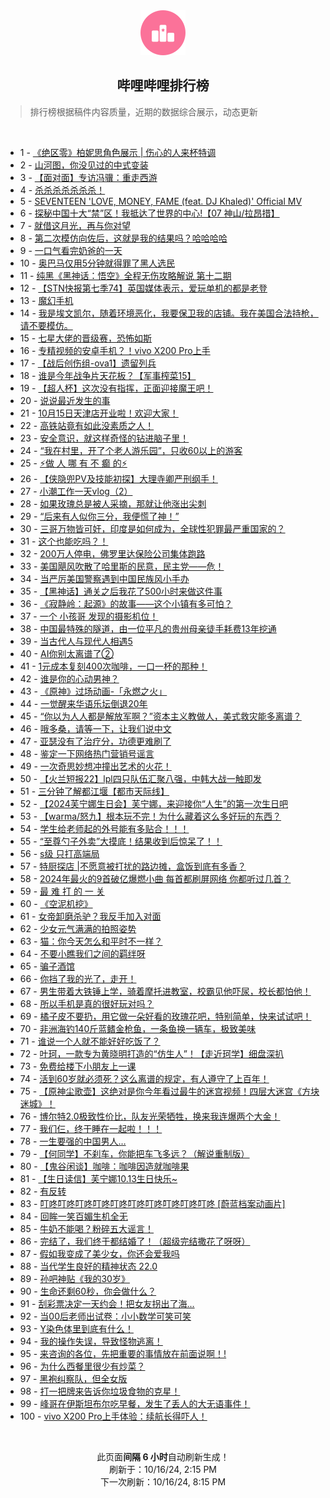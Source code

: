 <div align="center">
    <img src="./assets/icon_rank.png" alt="logo" />
    <h2>哔哩哔哩排行榜</h>
</div>

> 排行榜根据稿件内容质量，近期的数据综合展示，动态更新

<br />

<ul><li><span>1 - <a href=https://www.bilibili.com/BV1vNmjYhES4>《绝区零》柏妮思角色展示&nbsp;|&nbsp;伤心的人来杯特调</a></span></li><li><span>2 - <a href=https://www.bilibili.com/BV1Lp2RYzEpX>山河图，你没见过的中式变装</a></span></li><li><span>3 - <a href=https://www.bilibili.com/BV1ex2rYFETb>【面对面】专访冯骥：重走西游</a></span></li><li><span>4 - <a href=https://www.bilibili.com/BV1C42hYUEyN>杀杀杀杀杀杀杀！</a></span></li><li><span>5 - <a href=https://www.bilibili.com/BV1Bg2zYaE3P>SEVENTEEN&nbsp;&#39;LOVE,&nbsp;MONEY,&nbsp;FAME&nbsp;(feat.&nbsp;DJ&nbsp;Khaled)&#39;&nbsp;Official&nbsp;MV</a></span></li><li><span>6 - <a href=https://www.bilibili.com/BV12Q2mYiEBA>探秘中国十大“禁”区！我抵达了世界的中心!【07&nbsp;神山/拉昂措】</a></span></li><li><span>7 - <a href=https://www.bilibili.com/BV1c4m5YBEk8>就借这月光，再与你对望</a></span></li><li><span>8 - <a href=https://www.bilibili.com/BV1oZmVYtEoF>第二次模仿向佐后，这就是我的结果吗？哈哈哈哈</a></span></li><li><span>9 - <a href=https://www.bilibili.com/BV1f928Y3En7>一口气看完奶爸的一天</a></span></li><li><span>10 - <a href=https://www.bilibili.com/BV1Nd2iYNEFR>奥巴马仅用5分钟就得罪了黑人选民</a></span></li><li><span>11 - <a href=https://www.bilibili.com/BV1fs2iYsESJ>纯黑《黑神话：悟空》全程无伤攻略解说&nbsp;第十二期</a></span></li><li><span>12 - <a href=https://www.bilibili.com/BV1612zYBEzj>【STN快报第七季74】英国媒体表示，爱玩单机的都是老登</a></span></li><li><span>13 - <a href=https://www.bilibili.com/BV1e72zYoEpz>魔幻手机</a></span></li><li><span>14 - <a href=https://www.bilibili.com/BV1Wq2qYKEnz>我是埃文凯尔，随着环境恶化，我要保卫我的店铺。我在美国合法持枪，请不要模仿。</a></span></li><li><span>15 - <a href=https://www.bilibili.com/BV1oR2DYcEer>七星大佬的晋级赛，恐怖如斯</a></span></li><li><span>16 - <a href=https://www.bilibili.com/BV1ePm5YWEvK>专精视频的安卓手机？！vivo&nbsp;X200&nbsp;Pro上手</a></span></li><li><span>17 - <a href=https://www.bilibili.com/BV1Gk2BYQEiB>【战后创伤组-ova1】遗留列兵</a></span></li><li><span>18 - <a href=https://www.bilibili.com/BV1wQ2RYSEHK>谁是今年战争片天花板？【军事榨菜15】</a></span></li><li><span>19 - <a href=https://www.bilibili.com/BV1tu2BY5Ek2>【超人杯】这次没有指挥，正面迎接魔王吧！</a></span></li><li><span>20 - <a href=https://www.bilibili.com/BV1tjm5YLEUH>说说最近发生的事</a></span></li><li><span>21 - <a href=https://www.bilibili.com/BV1HQmLYgE3D>10月15日天津店开业啦！欢迎大家！</a></span></li><li><span>22 - <a href=https://www.bilibili.com/BV1xnm5YkEkv>高铁站竟有如此没素质之人！</a></span></li><li><span>23 - <a href=https://www.bilibili.com/BV1zS2tYKEJJ>安全意识，就这样奇怪的钻进脑子里！</a></span></li><li><span>24 - <a href=https://www.bilibili.com/BV1Zm22YJEEV>“我在村里，开了个老人游乐园”，只收60以上的游客</a></span></li><li><span>25 - <a href=https://www.bilibili.com/BV15k2hYBEHv>⚡做&nbsp;人&nbsp;哪&nbsp;有&nbsp;不&nbsp;癫&nbsp;的⚡</a></span></li><li><span>26 - <a href=https://www.bilibili.com/BV1mimVYkEWG>【侠隐兜PV及技能初探】大理寺卿严刑纲手！</a></span></li><li><span>27 - <a href=https://www.bilibili.com/BV1DL2dYAEKf>小潮工作一天vlog（2）</a></span></li><li><span>28 - <a href=https://www.bilibili.com/BV19p28YaEci>如果玫瑰总是被人采摘，那就让他涨出尖刺</a></span></li><li><span>29 - <a href=https://www.bilibili.com/BV1oL28YTEXf>“后来有人似你三分，我便慌了神！”</a></span></li><li><span>30 - <a href=https://www.bilibili.com/BV1vS2vYJEZk>三哥万物皆可奸，印度是如何成为，全球性犯罪最严重国家的？</a></span></li><li><span>31 - <a href=https://www.bilibili.com/BV1UU2BY2EhP>这个也能吃吗？！</a></span></li><li><span>32 - <a href=https://www.bilibili.com/BV1HP2zYqELC>200万人停电，佛罗里达保险公司集体跑路</a></span></li><li><span>33 - <a href=https://www.bilibili.com/BV1h72vY3ExE>美国飓风吹散了哈里斯的民意，民主党——危！</a></span></li><li><span>34 - <a href=https://www.bilibili.com/BV1c426Y6EwX>当严厉美国警察遇到中国民族风小手办</a></span></li><li><span>35 - <a href=https://www.bilibili.com/BV1NB2tYyEk8>【黑神话】通关之后我花了500小时来做这件事</a></span></li><li><span>36 - <a href=https://www.bilibili.com/BV1z52rYqEwv>《寂静岭：起源》的故事——这个小镇有多可怕？</a></span></li><li><span>37 - <a href=https://www.bilibili.com/BV1cg28YrEPe>一个&nbsp;小孩哥&nbsp;发现的摄影机位！</a></span></li><li><span>38 - <a href=https://www.bilibili.com/BV1Lo2zYcEso>中国最特殊的隧道，由一位平凡的贵州母亲徒手耗费13年挖通</a></span></li><li><span>39 - <a href=https://www.bilibili.com/BV1vj2zYtEp1>当古代人与现代人相遇5</a></span></li><li><span>40 - <a href=https://www.bilibili.com/BV1Vo2qYpEMt>AI你别太离谱了②</a></span></li><li><span>41 - <a href=https://www.bilibili.com/BV1DG29Y4Ebv>1元成本复刻400次咖啡，一口一杯的那种！</a></span></li><li><span>42 - <a href=https://www.bilibili.com/BV1Ev2hYVEU8>谁是你的心动男神？</a></span></li><li><span>43 - <a href=https://www.bilibili.com/BV17RmVY8E9X>《原神》过场动画-「永燃之火」</a></span></li><li><span>44 - <a href=https://www.bilibili.com/BV1tT2VYzENg>一觉醒来华语乐坛倒退20年</a></span></li><li><span>45 - <a href=https://www.bilibili.com/BV1w4m5YBE7Z>“你以为人人都是解放军啊？”资本主义教做人，美式救灾能多离谱？</a></span></li><li><span>46 - <a href=https://www.bilibili.com/BV1mQmGYkEpS>哦多桑，请等一下，让我们说中文</a></span></li><li><span>47 - <a href=https://www.bilibili.com/BV1jQ2qYdEoR>亚瑟没有了治疗分，功德更难刷了</a></span></li><li><span>48 - <a href=https://www.bilibili.com/BV1SY28YREED>鉴定一下网络热门营销号谣言</a></span></li><li><span>49 - <a href=https://www.bilibili.com/BV1p42hYUEiu>一次奇思妙想冲撞出艺术的火花！</a></span></li><li><span>50 - <a href=https://www.bilibili.com/BV19omnY3EHS>【火兰短报22】lpl四只队伍汇聚八强，中韩大战一触即发</a></span></li><li><span>51 - <a href=https://www.bilibili.com/BV1zu2zYAEGf>三分钟了解都江堰【都市天际线】</a></span></li><li><span>52 - <a href=https://www.bilibili.com/BV1rg2rYgEVp>【2024芙宁娜生日会】芙宁娜，来迎接你“人生”的第一次生日吧</a></span></li><li><span>53 - <a href=https://www.bilibili.com/BV1a4mVYSEBS>【warma/怒九】根本玩不完！为什么藏着这么多好玩的东西？</a></span></li><li><span>54 - <a href=https://www.bilibili.com/BV1vJ2zY4EsT>学生给老师起的外号能有多贴合！！！</a></span></li><li><span>55 - <a href=https://www.bilibili.com/BV1fVmLYKEfq>“至尊勺子外卖”大摸底！结果收到后惊呆了！！</a></span></li><li><span>56 - <a href=https://www.bilibili.com/BV1ga28Y4EiA>s级&nbsp;只打高端局</a></span></li><li><span>57 - <a href=https://www.bilibili.com/BV1b1mHYBES5>特厨探店&nbsp;|不愿意被打扰的路边摊，盒饭到底有多香？</a></span></li><li><span>58 - <a href=https://www.bilibili.com/BV16a29YCEes>2024年最火的9首破亿爆燃小曲&nbsp;每首都刷屏网络&nbsp;你都听过几首？</a></span></li><li><span>59 - <a href=https://www.bilibili.com/BV16y2qYhEoH>最&nbsp;难&nbsp;打&nbsp;的&nbsp;一&nbsp;关</a></span></li><li><span>60 - <a href=https://www.bilibili.com/BV1t82zYUEBg>《空泥机挖》</a></span></li><li><span>61 - <a href=https://www.bilibili.com/BV1622UYfEj2>女帝卸磨杀驴？我反手加入对面</a></span></li><li><span>62 - <a href=https://www.bilibili.com/BV1eEm3YjEar>少女元气满满的拍照姿势</a></span></li><li><span>63 - <a href=https://www.bilibili.com/BV1q8mHYUEYT>猫：你今天怎么和平时不一样？</a></span></li><li><span>64 - <a href=https://www.bilibili.com/BV1BQ2zYeEYx>不要小瞧我们之间的羁绊呀</a></span></li><li><span>65 - <a href=https://www.bilibili.com/BV1kb2hY7EQs>骗子酒馆</a></span></li><li><span>66 - <a href=https://www.bilibili.com/BV1hh2rYoEyU>你挡了我的光了，走开！</a></span></li><li><span>67 - <a href=https://www.bilibili.com/BV1aE2qYEE9q>男生带着大铁锤上学，骑着摩托进教室，校霸见他吓尿，校长都怕他！</a></span></li><li><span>68 - <a href=https://www.bilibili.com/BV191m5YsE3h>所以手机是真的很好玩对吗？</a></span></li><li><span>69 - <a href=https://www.bilibili.com/BV1cs2BYPEFM>橘子皮不要扔，用它做一朵好看的玫瑰花吧，特别简单，快来试试吧！</a></span></li><li><span>70 - <a href=https://www.bilibili.com/BV18p2qY1Epj>非洲海钓140斤蓝鳍金枪鱼，一条鱼换一辆车，极致美味</a></span></li><li><span>71 - <a href=https://www.bilibili.com/BV1K726Y2Ez1>谁说一个人就不能好好吃饭了？</a></span></li><li><span>72 - <a href=https://www.bilibili.com/BV1A2mLYyEWn>叶珂，一款专为黄晓明打造的“仿生人”！【走近珂学】细盘深扒</a></span></li><li><span>73 - <a href=https://www.bilibili.com/BV1ar2BYpEyL>免费给楼下小朋友上一课</a></span></li><li><span>74 - <a href=https://www.bilibili.com/BV1szmVY6EYL>活到60岁就必须死？这么离谱的规定，有人遵守了上百年！</a></span></li><li><span>75 - <a href=https://www.bilibili.com/BV1sN2aYXE1q>【原神尘歌壶】这绝对是你今年看过最牛的迷宫视频！四层大迷宫《方块迷城》！</a></span></li><li><span>76 - <a href=https://www.bilibili.com/BV1L1mjYPEqj>博尔特2.0极致性价比，队友光荣牺牲，换来我连爆两个大金！</a></span></li><li><span>77 - <a href=https://www.bilibili.com/BV1pv2vYfE94>我们仨，终于睡在一起啦！！！</a></span></li><li><span>78 - <a href=https://www.bilibili.com/BV1kTmLYgEgY>一生要强的中国男人…</a></span></li><li><span>79 - <a href=https://www.bilibili.com/BV1Pj2mYhENN>【何同学】不刹车，你能把车飞多远？（解说重制版）</a></span></li><li><span>80 - <a href=https://www.bilibili.com/BV1YT2hYaEWw>【鬼谷闲谈】咖啡：咖啡因造就咖啡果</a></span></li><li><span>81 - <a href=https://www.bilibili.com/BV1se2qYMEYD>【生日读信】芙宁娜10.13生日快乐~</a></span></li><li><span>82 - <a href=https://www.bilibili.com/BV1DkmHY6E34>有反转</a></span></li><li><span>83 - <a href=https://www.bilibili.com/BV1rC2qYwE2i>叮咚叮咚叮咚叮咚叮咚叮咚叮咚叮咚叮咚叮咚&nbsp;[蔚蓝档案动画片]</a></span></li><li><span>84 - <a href=https://www.bilibili.com/BV1TZm5Y7EFJ>回眸一笑百媚生机全无</a></span></li><li><span>85 - <a href=https://www.bilibili.com/BV1jZmVYtEfF>牛奶不能喝？粉碎五大谣言！</a></span></li><li><span>86 - <a href=https://www.bilibili.com/BV1xn2hYXEdR>完结了，我们终于都结婚了！（超级完结撒花了呀呀）</a></span></li><li><span>87 - <a href=https://www.bilibili.com/BV1mR2bYQEu5>假如我变成了美少女，你还会爱我吗</a></span></li><li><span>88 - <a href=https://www.bilibili.com/BV1w32aYUEpS>当代学生良好的精神状态&nbsp;22.0</a></span></li><li><span>89 - <a href=https://www.bilibili.com/BV1h12SYEEQs>孙吧神贴《我的30岁》</a></span></li><li><span>90 - <a href=https://www.bilibili.com/BV1Et1XYeEoy>生命还剩60秒，你会做什么？</a></span></li><li><span>91 - <a href=https://www.bilibili.com/BV13AmGYjEYs>刮彩票决定一天约会！把女友拐出了海...</a></span></li><li><span>92 - <a href=https://www.bilibili.com/BV1oQ2qYdE2X>当00后老师出试卷：小小数学可笑可笑</a></span></li><li><span>93 - <a href=https://www.bilibili.com/BV1Qi2eYuE1Q>Y染色体里到底有什么！</a></span></li><li><span>94 - <a href=https://www.bilibili.com/BV1KC2aYoEUB>我的操作失误，导致怪物逃离！</a></span></li><li><span>95 - <a href=https://www.bilibili.com/BV1vo2tYhE83>来咨询的各位，先把重要的事情放在前面说啊！!</a></span></li><li><span>96 - <a href=https://www.bilibili.com/BV1vd2UYXEZk>为什么西餐里很少有炒菜？</a></span></li><li><span>97 - <a href=https://www.bilibili.com/BV1Rw29YPEZ5>黑袍纠察队，但全女版</a></span></li><li><span>98 - <a href=https://www.bilibili.com/BV1KVmGYzEdw>打一把牌来告诉你垃圾食物的克星！</a></span></li><li><span>99 - <a href=https://www.bilibili.com/BV1WWm5Y6EyN>峰哥在伊斯坦布尔吃早餐，发生了丢人的大无语事件！</a></span></li><li><span>100 - <a href=https://www.bilibili.com/BV1QDmjYfELX>vivo&nbsp;X200&nbsp;Pro上手体验：续航长得吓人！</a></span></li></ul>

<br />

<p align=center>此页面<strong>间隔 6 小时</strong>自动刷新生成！<br>刷新于：10/16/24, 2:15 PM<br>下一次刷新：10/16/24, 8:15 PM</p>